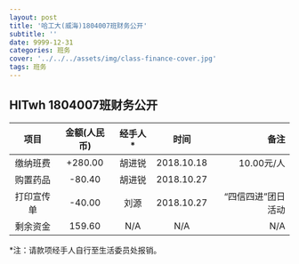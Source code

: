 ```yaml
---
layout: post
title: '哈工大(威海)1804007班财务公开'
subtitle: ''
date: 9999-12-31
categories: 班务
cover: '../../../assets/img/class-finance-cover.jpg'
tags: 班务
---
```


## HITwh 1804007班财务公开

| 项目 | 金额(人民币) | 经手人\* | 时间 | 备注 |
|:---:|:---:|:---:|:---:|---:|
| 缴纳班费 | +280.00 | 胡进锐 | 2018.10.18 | 10.00元/人 |
| 购置药品 | -80.40 | 胡进锐 | 2018.10.27 |  |
| 打印宣传单 | -40.00 | 刘源 | 2018.10.27 | “四信四进”团日活动 |
| 剩余资金 | 159.60 | N/A | N/A | N/A |

\*注：请款项经手人自行至生活委员处报销。
